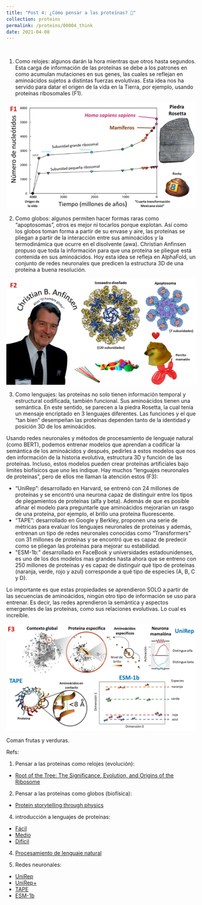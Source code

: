 ```yaml
---
title: "Post 4: ¿Cómo pensar a las proteínas? 🤔"
collection: proteins
permalink: /proteins/00004_think
date: 2021-04-08
---
```


&nbsp;

1) Como relojes: algunos darán la hora mientras que otros hasta segundos. Esta carga de información de las proteínas se debe a los patrones en como acumulan mutaciones en sus genes, las cuales se reflejan en aminoácidos sujetos a distintas fuerzas evolutivas. Esta idea nos ha servido para datar el origen de la vida en la Tierra, por ejemplo, usando proteínas ribosomales (F1).

![img](/images/proteins/00004_time.jpg)

2) Como globos: algunos permiten hacer formas raras como “apoptosomas”, otros es mejor ni tocarlos porque explotan. Así como los globos toman forma a partir de su envase y aire, las proteínas se pliegan a partir de la interacción entre sus aminoácidos y la termodinámica que ocurre en el disolvente (awa). Christian Anfinsen propuso que toda la información para que una proteína se pliegue está contenida en sus aminoácidos. Hoy esta idea se refleja en AlphaFold, un conjunto de redes neuronales que predicen la estructura 3D de una proteína a buena resolución.
 
![img](/images/proteins/00004_fold.jpg)

3)  Como lenguajes: las proteínas no solo tienen información temporal y estructural codificada, también funcional. Sus aminoácidos tienen una semántica. En este sentido, se parecen a la piedra Rosetta, la cual tenía un mensaje encriptado en 3 lenguajes diferentes. Las funciones y el que “tan bien” desempeñan las proteínas dependen tanto de la identidad y posición 3D de los aminoácidos. 

Usando redes neuronales y métodos de procesamiento de lenguaje natural (como BERT), podemos entrenar modelos que aprendan a codificar la semántica de los aminoácidos y después, pedirles a estos modelos que nos den información de la historia evolutiva, estructura 3D y función de las proteínas. Incluso, estos modelos pueden crear proteínas artificiales bajo limites biofísicos que uno les indique. Hay muchos “lenguajes neuronales de proteínas”, pero de ellos me llaman la atención estos (F3):
* “UniRep”: desarrollado en Harvard, se entrenó con 24 millones de proteínas y se encontró una neurona capaz de distinguir entre los tipos de plegamientos de proteínas (alfa y beta). Además de que es posible afinar el modelo para preguntarle que aminoácidos mejorarían un rasgo de una proteína, por ejemplo, el brillo una proteína fluorescente.
* “TAPE”: desarrollado en Google y Berkley, proponen una serie de métricas para evaluar los lenguajes neuronales de proteínas y además, entrenan un tipo de redes neuronales conocidas como “Transformers” con 31 millones de proteínas y se encontró que es capaz de predecir como se pliegan las proteínas para mejorar su estabilidad. 
* "ESM-1b:" desarrollado en FaceBook y universidades estadounidenses, es uno de los dos modelos mas grandes hasta ahora que se entreno con 250 millones de proteínas y es capaz de distinguir qué tipo de proteínas (naranja, verde, rojo y azul) corresponde a qué tipo de especies (A, B, C y D). 

Lo importante es que estas propiedades se aprendieron SOLO a partir de las secuencias de aminoácidos, ningún otro tipo de información se uso para entrenar. Es decir, las redes aprendieron la semántica y aspectos emergentes de las proteínas, como sus relaciones evolutivas. Lo cual es increíble.  

![img](/images/proteins/00004_space.jpg)

Coman frutas y verduras.


Refs:

1. Pensar a las proteínas como relojes (evolución):
* [Root of the Tree: The Significance, Evolution, and Origins of the Ribosome](https://pubs.acs.org/doi/10.1021/acs.chemrev.9b00742)

2. Pensar a las proteínas como globos (biofísica):
* [Protein storytelling through physics](https://science.sciencemag.org/content/370/6520/eaaz3041)

4. introducción a lenguajes de proteínas:
* [Fácil](https://www.sciencedirect.com/science/article/pii/S2001037021000945)
* [Medio](https://www.biorxiv.org/content/10.1101/2021.02.26.433129v1)
* [Difícil](https://arxiv.org/pdf/2006.15222.pdf)

4. [Procesamiento de lenguaje natural](https://youtu.be/Tg1MjMIVArc)

5. Redes neuronales:
* [UniRep](https://www.nature.com/articles/s41592-019-0598-1)
* [UniRep+](https://www.nature.com/articles/s41592-021-01100-y)
* [TAPE](https://arxiv.org/abs/1906.08230)
* [ESM-1b](https://www.pnas.org/content/118/15/e2016239118)
